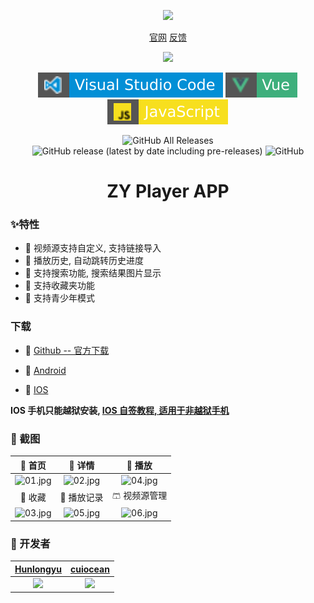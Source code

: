 <p align="center">
<img width="128" src="https://i.loli.net/2020/05/07/9kLvPnWVCp7538c.png" >
</p>
<p align="center">
<a href="http://zyplayer.fun/" target="_blank">官网</a>
<a href="https://github.com/Hunlongyu/ZY-Player-APP/issues" target="_blank">反馈</a>
</p>
<p align="center">
<img src="https://forthebadge.com/images/badges/built-with-love.svg">
<p>
<p align="center">
<img src="https://github.com/aleen42/badges/raw/master/src/visual_studio_code_flat_square.svg?sanitize=true">
<img src="https://github.com/aleen42/badges/raw/master/src/vue_flat_square.svg?sanitize=true">
<img src="https://github.com/aleen42/badges/raw/master/src/javascript_flat_square.svg?sanitize=true">
</p>
<p align="center">
<img alt="GitHub All Releases" src="https://img.shields.io/github/downloads/Hunlongyu/ZY-Player-APP/total?style=for-the-badge">
<img alt="GitHub release (latest by date including pre-releases)" src="https://img.shields.io/github/v/release/Hunlongyu/ZY-Player-APP?include_prereleases&style=for-the-badge">
<img alt="GitHub" src="https://img.shields.io/github/license/Hunlongyu/ZY-Player-APP?style=for-the-badge">
<p>


<h1 align="center">ZY Player APP</h1>

### ✨特性

- 🍔 视频源支持自定义, 支持链接导入
- 🌭 播放历史, 自动跳转历史进度
- 🥪 支持搜索功能, 搜索结果图片显示
- 🍿 支持收藏夹功能
- 🍤 支持青少年模式

### 下载

- 🍓 [Github -- 官方下载](https://github.com/Hunlongyu/ZY-Player-APP/releases)

- 🍷 [Android](https://vkceyugu.cdn.bspapp.com/VKCEYUGU-aliyun-fusdvvo5hcqnfd09ae/91e864a0-2e06-11eb-bd01-97bc1429a9ff.apk)

- 🥤 [IOS](https://vkceyugu.cdn.bspapp.com/VKCEYUGU-aliyun-fusdvvo5hcqnfd09ae/9298a1d0-2e06-11eb-899d-733ae62bed2f.ipa)

**IOS 手机只能越狱安装, [IOS 自签教程, 适用于非越狱手机](https://www.i4.cn/news_detail_38195.html)**

### 🎨 截图

| 🥼 首页 | 🧥 详情 | 👔 播放 |
| :---: | :---: | :---: |
| ![01.jpg](https://i.loli.net/2020/11/24/CBH4P76X8qjpvGI.jpg) | ![02.jpg](https://i.loli.net/2020/11/24/AwQURWJt4x563PS.jpg) | ![04.jpg](https://i.loli.net/2020/11/24/FkzT9M2BI8uqsnU.jpg) |
| 👕 收藏 | 👖 播放记录 | 🩳 视频源管理 |
| ![03.jpg](https://i.loli.net/2020/11/24/A8XVipTrbkn1Bce.jpg) | ![05.jpg](https://i.loli.net/2020/11/24/iVxDXF91ML4sPeg.jpg) | ![06.jpg](https://i.loli.net/2020/11/24/6obDIiCBvZUkdj2.jpg) |

### 🍭 开发者

|          [Hunlongyu](https://github.com/Hunlongyu)           |           [cuiocean](https://github.com/cuiocean)            |
| :----------------------------------------------------------: | :----------------------------------------------------------: |
| <img width="120" src="https://avatars2.githubusercontent.com/u/15273630?s=460&u=48cf3299e2a842c0252233d8be42ef4c5d792138&v=4"/> | <img width="120" src="https://avatars0.githubusercontent.com/u/5760235?s=460&u=9d969dd8d83f069ce7ebd60516770c93ac07a330&v=4" /> |
